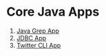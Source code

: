# Core Java Apps
1. [Java Grep App](/core_java/grep/README.md)
2. [JDBC App](/core_java/jdbc/README.md)
3. [Twitter CLI App](/core_java/twitter/README.md)
